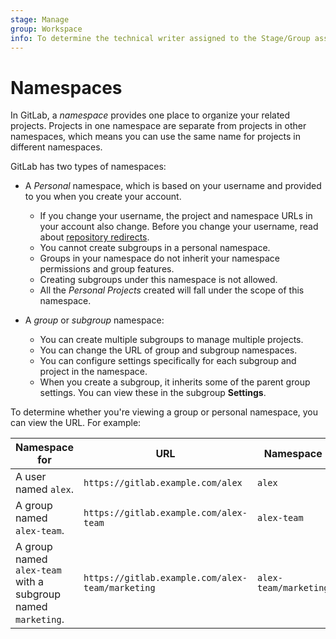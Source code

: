```yaml
---
stage: Manage
group: Workspace
info: To determine the technical writer assigned to the Stage/Group associated with this page, see https://about.gitlab.com/handbook/engineering/ux/technical-writing/#assignments
---
```


# Namespaces

In GitLab, a *namespace* provides one place to organize your related projects. Projects in one namespace are separate from projects in other namespaces,
which means you can use the same name for projects in different namespaces.

GitLab has two types of namespaces:

- A *Personal* namespace, which is based on your username and provided to you when you create your account.
  - If you change your username, the project and namespace URLs in your account also change. Before you change your username,
    read about [repository redirects](../project/repository/index.md#what-happens-when-a-repository-path-changes).
  - You cannot create subgroups in a personal namespace.
  - Groups in your namespace do not inherit your namespace permissions and group features.
  - Creating subgroups under this namespace is not allowed.
  - All the *Personal Projects* created will fall under the scope of this namespace.

- A *group* or *subgroup* namespace:
  - You can create multiple subgroups to manage multiple projects.
  - You can change the URL of group and subgroup namespaces.
  - You can configure settings specifically for each subgroup and project in the namespace.
  - When you create a subgroup, it inherits some of the parent group settings. You can view these in the subgroup **Settings**.

To determine whether you're viewing a group or personal namespace, you can view the URL. For example:

| Namespace for | URL | Namespace |
| ------------- | --- | --------- |
| A user named `alex`. | `https://gitlab.example.com/alex` | `alex` |
| A group named `alex-team`. | `https://gitlab.example.com/alex-team` | `alex-team` |
| A group named `alex-team` with a subgroup named `marketing`. |  `https://gitlab.example.com/alex-team/marketing` | `alex-team/marketing` |
